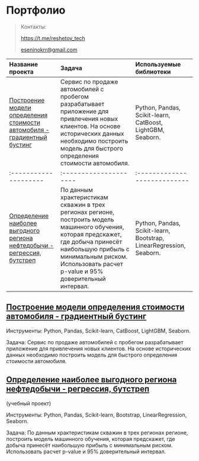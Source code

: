 # Портфолио

> Контакты:
> 
> https://t.me/reshetov_tech
> 
> eseninokrr@gmail.com

| Название проекта | Задача | Используемые библиотеки |
| :-------------------- | :--------------------- |:---------------------------|
|[Построение модели определения стоимости автомобиля - градиентный бустинг](https://github.com/Neobernis/Portfolio/blob/main/Autos/Autos_gradient_boosting.ipynb) |Сервис по продаже автомобилей с пробегом  разрабатывает приложение для привлечения новых клиентов. На основе исторических данных необходимо построить модель для быстрого определения стоимости автомобиля. | Python, Pandas, Scikit-learn, CatBoost, LightGBM, Seaborn.|
| :-------------------- | :--------------------- |:---------------------------|
|[Определение наиболее выгодного региона нефтедобычи - регрессия, бутстреп](https://github.com/Neobernis/Portfolio/blob/main/GlavRosGosNeft/Geo_regression_bootstrap.ipynb) |По данным храктеристикам скважин в трех регионах регионе, построить модель машинного обучения, которая предскажет, где добыча принесёт наибольшую прибыль с минимальным риском. Использовать расчет p-value и 95% доверительный интервал.|Python, Pandas, Scikit-learn, Bootstrap, LinearRegression, Seaborn.|


## [Построение модели определения стоимости автомобиля - градиентный бустинг](https://github.com/Neobernis/Portfolio/blob/main/Autos/Autos_gradient_boosting.ipynb)


Инструменты: 
Python, Pandas, Scikit-learn, CatBoost, LightGBM, Seaborn. 

Задача: Сервис по продаже автомобилей с пробегом  разрабатывает приложение для привлечения новых клиентов. На основе исторических данных необходимо построить модель для быстрого определения стоимости автомобиля.

## [Определение наиболее выгодного региона нефтедобычи - регрессия, бутстреп](https://github.com/Neobernis/Portfolio/blob/main/GlavRosGosNeft/Geo_regression_bootstrap.ipynb)
(учебный проект)

Инструменты: 
Python, Pandas, Scikit-learn, Bootstrap, LinearRegression, Seaborn.

Задача: По данным храктеристикам скважин в трех регионах регионе, построить модель машинного обучения, которая предскажет, где добыча принесёт наибольшую прибыль с минимальным риском. Использовать расчет p-value и 95% доверительный интервал. 
